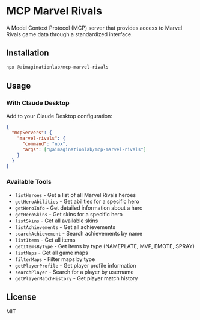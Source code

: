 # MCP Marvel Rivals

A Model Context Protocol (MCP) server that provides access to Marvel Rivals game data through a standardized interface.

## Installation

```bash
npx @aimaginationlab/mcp-marvel-rivals
```

## Usage

### With Claude Desktop

Add to your Claude Desktop configuration:

```json
{
  "mcpServers": {
    "marvel-rivals": {
      "command": "npx",
      "args": ["@aimaginationlab/mcp-marvel-rivals"]
    }
  }
}
```

### Available Tools

- `listHeroes` - Get a list of all Marvel Rivals heroes
- `getHeroAbilities` - Get abilities for a specific hero
- `getHeroInfo` - Get detailed information about a hero
- `getHeroSkins` - Get skins for a specific hero
- `listSkins` - Get all available skins
- `listAchievements` - Get all achievements
- `searchAchievement` - Search achievements by name
- `listItems` - Get all items
- `getItemsByType` - Get items by type (NAMEPLATE, MVP, EMOTE, SPRAY)
- `listMaps` - Get all game maps
- `filterMaps` - Filter maps by type
- `getPlayerProfile` - Get player profile information
- `searchPlayer` - Search for a player by username
- `getPlayerMatchHistory` - Get player match history

## License

MIT

